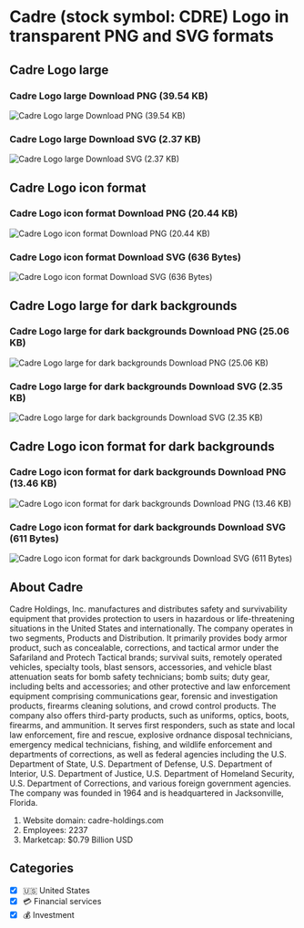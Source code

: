 # Cadre (stock symbol: CDRE) Logo in transparent PNG and SVG formats

## Cadre Logo large

### Cadre Logo large Download PNG (39.54 KB)

![Cadre Logo large Download PNG (39.54 KB)](/img/orig/CDRE_BIG-f690cdbc.png)

### Cadre Logo large Download SVG (2.37 KB)

![Cadre Logo large Download SVG (2.37 KB)](/img/orig/CDRE_BIG-a83421b8.svg)

## Cadre Logo icon format

### Cadre Logo icon format Download PNG (20.44 KB)

![Cadre Logo icon format Download PNG (20.44 KB)](/img/orig/CDRE-c86cf972.png)

### Cadre Logo icon format Download SVG (636 Bytes)

![Cadre Logo icon format Download SVG (636 Bytes)](/img/orig/CDRE-e49300d3.svg)

## Cadre Logo large for dark backgrounds

### Cadre Logo large for dark backgrounds Download PNG (25.06 KB)

![Cadre Logo large for dark backgrounds Download PNG (25.06 KB)](/img/orig/CDRE_BIG.D-8a6f5efe.png)

### Cadre Logo large for dark backgrounds Download SVG (2.35 KB)

![Cadre Logo large for dark backgrounds Download SVG (2.35 KB)](/img/orig/CDRE_BIG.D-0f0fecb9.svg)

## Cadre Logo icon format for dark backgrounds

### Cadre Logo icon format for dark backgrounds Download PNG (13.46 KB)

![Cadre Logo icon format for dark backgrounds Download PNG (13.46 KB)](/img/orig/CDRE.D-c726bdc1.png)

### Cadre Logo icon format for dark backgrounds Download SVG (611 Bytes)

![Cadre Logo icon format for dark backgrounds Download SVG (611 Bytes)](/img/orig/CDRE.D-883f79db.svg)

## About Cadre

Cadre Holdings, Inc. manufactures and distributes safety and survivability equipment that provides protection to users in hazardous or life-threatening situations in the United States and internationally. The company operates in two segments, Products and Distribution. It primarily provides body armor product, such as concealable, corrections, and tactical armor under the Safariland and Protech Tactical brands; survival suits, remotely operated vehicles, specialty tools, blast sensors, accessories, and vehicle blast attenuation seats for bomb safety technicians; bomb suits; duty gear, including belts and accessories; and other protective and law enforcement equipment comprising communications gear, forensic and investigation products, firearms cleaning solutions, and crowd control products. The company also offers third-party products, such as uniforms, optics, boots, firearms, and ammunition. It serves first responders, such as state and local law enforcement, fire and rescue, explosive ordnance disposal technicians, emergency medical technicians, fishing, and wildlife enforcement and departments of corrections, as well as federal agencies including the U.S. Department of State, U.S. Department of Defense, U.S. Department of Interior, U.S. Department of Justice, U.S. Department of Homeland Security, U.S. Department of Corrections, and various foreign government agencies. The company was founded in 1964 and is headquartered in Jacksonville, Florida.

1. Website domain: cadre-holdings.com
2. Employees: 2237
3. Marketcap: $0.79 Billion USD


## Categories
- [x] 🇺🇸 United States
- [x] 💳 Financial services
- [x] 💰 Investment
